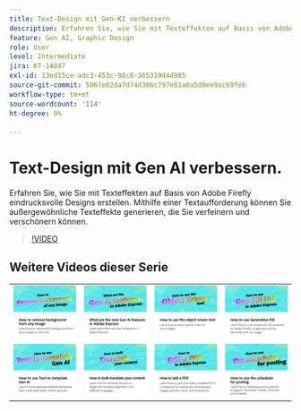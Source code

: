 ```yaml
---
title: Text-Design mit Gen-KI verbessern
description: Erfahren Sie, wie Sie mit Texteffekten auf Basis von Adobe Firefly eindrucksvolle Designs erstellen.
feature: Gen AI, Graphic Design
role: User
level: Intermediate
jira: KT-14847
exl-id: 13ed15ce-adc3-453c-98c8-365319d4d985
source-git-commit: 5067e02da7d74d366c797e81a6a5d0ee9ac69feb
workflow-type: tm+mt
source-wordcount: '114'
ht-degree: 0%

---
```


# Text-Design mit Gen AI verbessern.

Erfahren Sie, wie Sie mit Texteffekten auf Basis von Adobe Firefly eindrucksvolle Designs erstellen. Mithilfe einer Textaufforderung können Sie außergewöhnliche Texteffekte generieren, die Sie verfeinern und verschönern können.

>[!VIDEO](https://video.tv.adobe.com/v/3427021?quality=12&learn=on&hidetitle=true)

## Weitere Videos dieser Serie

<table style="table-layout:fixed">
<tr>
   <td>
         <a href="remove-background.md">
            <img alt="Hintergrund aus Bildern entfernen" src="assets/background.png" />
         </a>
   </td>
   <td>
         <a href="intro-gen-ai.md">
            <img alt="Was sind die neuen Funktionen der Generation KI in der Adobe Expreß?" src="assets/intro-gen-ai.png" />
         </a>
   </td>
   <td>
         <a href="object-eraser.md">
            <img alt="Verwenden des Objektradiergummis" src="assets/object-eraser.png" />
         </a>
   </td>
   <td>
         <a href="generative-fill.md">
            <img alt="Verwenden der generativen Füllung" src="assets/gen-fill.png" />
         </a>
   </td>      
</tr>
<tr>
   <td>
      <a href="text-to-template.md">
         <img alt="So verwenden Sie Text-to-Template Gen AI" src="assets/text-to-template.png" />
      </a>
   </td>
   <td>
      <a href="bulk-translate.md">
         <img alt="Massenübersetzung Ihrer Inhalte" src="assets/bulk-translate.png" />
      </a>
   </td>
   <td>
      <a href="edit-a-pdf.md">
         <img alt="Bearbeiten einer PDF" src="assets/edit-pdf.png" />
      </a>
   </td>
   <td>
      <a href="schedule.md">
         <img alt="Planer für die Buchung verwenden" src="assets/schedule.png" />
      </a>
   </td>
</tr>
</table>
